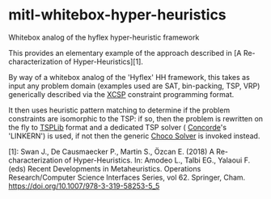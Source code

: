 # mitl-whitebox-hyper-heuristics

Whitebox analog of the hyflex hyper-heuristic framework

This provides an elementary example of the approach described in [A Re-characterization of Hyper-Heuristics][1].

By way of a whitebox analog of the 'Hyflex' HH framework, this takes as input any problem domain (examples used are SAT, bin-packing, TSP, VRP)
generically described via the [XCSP](http://www.xcsp.org/) constraint programming format. 

It then uses heuristic pattern matching to determine if the problem constraints are isomorphic to the TSP: 
if so, then the problem is rewritten on the fly to [TSPLib](http://comopt.ifi.uni-heidelberg.de/software/TSPLIB95/) format and a dedicated TSP solver ( [Concorde](http://www.math.uwaterloo.ca/tsp/concorde.html)'s 'LINKERN') is used, 
if not then the generic [Choco Solver](https://choco-solver.org/) is invoked instead.

[1]: Swan J., De Causmaecker P., Martin S., Özcan E. (2018) 
A Re-characterization of Hyper-Heuristics. 
In: Amodeo L., Talbi EG., Yalaoui F. (eds) Recent Developments in Metaheuristics. 
Operations Research/Computer Science Interfaces Series, vol 62. Springer, Cham. 
https://doi.org/10.1007/978-3-319-58253-5_5
